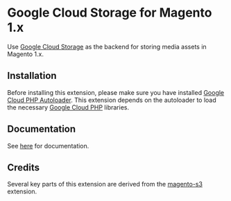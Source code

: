 # Google Cloud Storage for Magento 1.x

Use [Google Cloud Storage](https://cloud.google.com/storage/) as the backend for storing media assets in Magento 1.x.

## Installation

Before installing this extension, please make sure you have installed [Google Cloud PHP Autoloader](https://github.com/nickolasburr/googlecloudphpautoloader).
This extension depends on the autoloader to load the necessary [Google Cloud PHP](https://github.com/googleapis/google-cloud-php) libraries.

## Documentation

See [here](https://docs.nickolasburr.com/magento/extensions/1.x/magegcs/latest/) for documentation.

## Credits

Several key parts of this extension are derived from the [magento-s3](https://github.com/thaiphan/magento-s3) extension.

